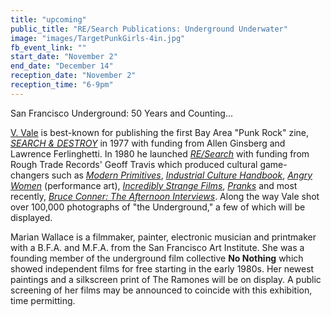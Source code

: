 ```yaml
---
title: "upcoming"
public_title: "RE/Search Publications: Underground Underwater"
image: "images/TargetPunkGirls-4in.jpg"
fb_event_link: ""
start_date: "November 2"
end_date: "December 14"
reception_date: "November 2"
reception_time: "6-9pm"
---
```

San Francisco Underground: 50 Years and Counting...

[V. Vale](https://www.instagram.com/vale_research/) is best-known for publishing the first Bay Area "Punk Rock" zine, *[SEARCH & DESTROY](https://www.researchpubs.com/shop/search-destroy-1-11-complete-set-2-are-reprints-2/)* in 1977 with funding from Allen Ginsberg and Lawrence Ferlinghetti. In 1980 he launched *[RE/Search](https://www.researchpubs.com/)* with funding from Rough Trade Records' Geoff Travis which produced cultural game-changers such as *[Modern Primitives](https://www.researchpubs.com/shop/paperback-modern-primitives-20th-anniv-also-deluxe-hardback-2/)*, *[Industrial Culture Handbook](https://www.researchpubs.com/shop/hardback-research-67-industrial-culture-handbook-2/)*, *[Angry Women](https://www.researchpubs.com/shop/research-13-angry-women-2/)* (performance art), *[Incredibly Strange Films](https://www.researchpubs.com/shop/incredibly-strange-films/)*, *[Pranks](https://www.researchpubs.com/shop/pranks-conner/)* and most recently, *[Bruce Conner: The Afternoon Interviews](https://www.researchpubs.com/shop/bruce-conner-the-afternoon-interviews/)*. Along the way Vale shot over 100,000 photographs of "the Underground," a few of which will be displayed.

Marian Wallace is a filmmaker, painter, electronic musician and printmaker with a B.F.A. and M.F.A. from the San Francisco Art Institute. She was a founding member of the underground film collective **No Nothing** which showed independent films for free starting in the early 1980s. Her newest paintings and a silkscreen print of The Ramones will be on display. A public screening of her films may be announced to coincide with this exhibition, time permitting.

